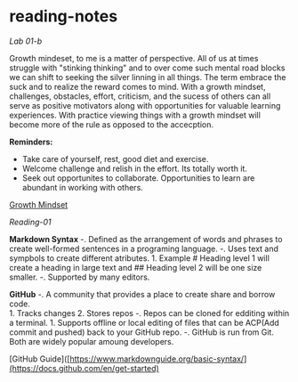 # reading-notes

*Lab 01-b*

Growth mindeset, to me is a matter of perspective.  All of us at times struggle with "stinking thinking" and to over come such mental road blocks we can shift to seeking the silver linning in all things. The term embrace the suck and to realize the reward comes to mind.  With a growth mindset, challenges, obstacles, effort, criticism, and the sucess of others can all serve as positive motivators along with opportunities for valuable learning experiences.  With practice viewing things with a growth mindset will become more of the rule as opposed to the accecption.

**Reminders:**
- Take care of yourself, rest, good diet and exercise.
- Welcome challenge and relish in the effort.  Its totally worth it.
- Seek out opportunites to collaborate.  Opportunities to learn are abundant in working with others.

[Growth Mindset](https://www.atlassian.com/blog/inside-atlassian/growth-mindset)

*Reading-01*

**Markdown Syntax**
  -. Defined as the arrangement of words and phrases to create well-formed sentences in a programing language.
  -. Uses text and sympbols to create different atributes.
    1. Example # Heading level 1 will create a heading in large text and ## Heading level 2 will be one size smaller.
  -. Supported by many editors.
  
**GitHub**
  -. A community that provides a place to create share and borrow code.  
    1. Tracks changes
    2. Stores repos
  -. Repos can be cloned for edditing within a terminal.
    1. Supports offline or local editing of files that can be ACP(Add commit and pushed) back to your GitHub repo.
  -. GitHub is run from Git.  Both are widely popular amoung developers.

[GitHub Guide]([https://www.markdownguide.org/basic-syntax/](https://docs.github.com/en/get-started)


